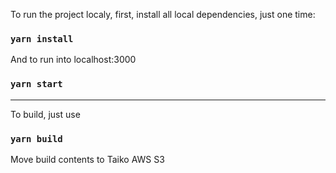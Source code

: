 To run the project localy, first, install all local dependencies, just one time:
### `yarn install`

And to run into localhost:3000
### `yarn start`
--------------------------

To build, just use
### `yarn build`

Move build contents to Taiko AWS S3